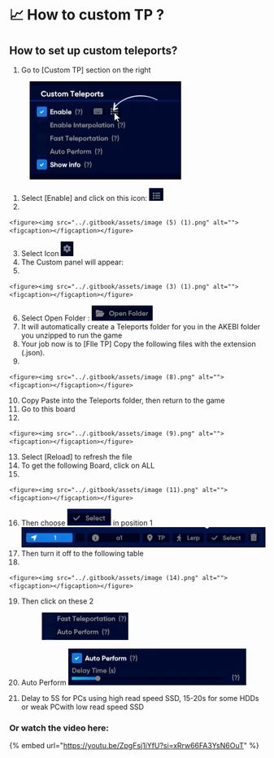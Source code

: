 # 📈 How to custom TP ?

## How to set up custom teleports?

1. Go to \[Custom TP] section on the right

<figure><img src="../.gitbook/assets/image (1) (1) (1).png" alt=""><figcaption></figcaption></figure>

1. Select \[Enable] and click on this icon: ![](<../.gitbook/assets/Screenshot 2023-10-03 130639.png>)
2.

    <figure><img src="../.gitbook/assets/image (5) (1).png" alt=""><figcaption></figcaption></figure>
3. Select Icon ![](<../.gitbook/assets/image (6).png>)
4. The Custom panel will appear:&#x20;
5.

    <figure><img src="../.gitbook/assets/image (3) (1).png" alt=""><figcaption></figcaption></figure>
6. Select Open Folder : ![](<../.gitbook/assets/image (4) (1).png>)
7. It will automatically create a Teleports folder for you in the AKEBI folder you unzipped to run the game
8. Your job now is to \[FIle TP] Copy the following files with the extension (.json).
9.

    <figure><img src="../.gitbook/assets/image (8).png" alt=""><figcaption></figcaption></figure>
10. Copy Paste into the Teleports folder, then return to the game
11. Go to this board
12.

    <figure><img src="../.gitbook/assets/image (9).png" alt=""><figcaption></figcaption></figure>
13. Select \[Reload] to refresh the file
14. To get the following Board, click on ALL
15.

    <figure><img src="../.gitbook/assets/image (11).png" alt=""><figcaption></figcaption></figure>
16. Then choose ![](<../.gitbook/assets/image (12).png>) in position 1![](<../.gitbook/assets/image (13).png>)
17. Then turn it off to the following table
18.

    <figure><img src="../.gitbook/assets/image (14).png" alt=""><figcaption></figcaption></figure>
19. Then click on these 2

    <figure><img src="../.gitbook/assets/image (15).png" alt=""><figcaption></figcaption></figure>
20. &#x20;Auto Perform ![](<../.gitbook/assets/image (16).png>)
21. Delay to 5S for PCs using high read speed SSD, 15-20s for some HDDs or weak PCwith low read speed SSD

### Or watch the video here:&#x20;

{% embed url="https://youtu.be/ZpgFsj1iYfU?si=xRrw66FA3YsN6OuT" %}






